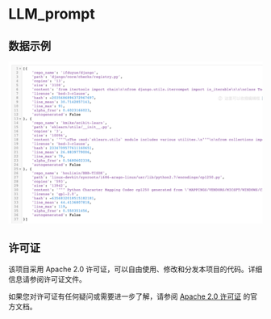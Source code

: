 # LLM_prompt

## 数据示例
![数据示例](./data/data_demo.png)

## 许可证

该项目采用 Apache 2.0 许可证，可以自由使用、修改和分发本项目的代码。详细信息请参阅许可证文件。

如果您对许可证有任何疑问或需要进一步了解，请参阅 [Apache 2.0 许可证](https://www.apache.org/licenses/LICENSE-2.0) 的官方文档。